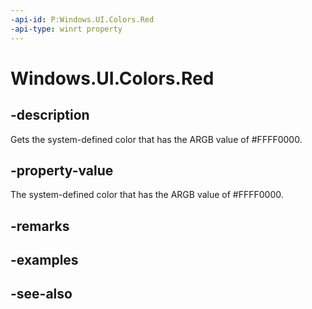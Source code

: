 ```yaml
---
-api-id: P:Windows.UI.Colors.Red
-api-type: winrt property
---
```


<!-- Property syntax
public Windows.UI.Color Red { get; }
-->

# Windows.UI.Colors.Red

## -description

Gets the system-defined color that has the ARGB value of #FFFF0000.



## -property-value

The system-defined color that has the ARGB value of #FFFF0000.

## -remarks

## -examples

## -see-also
